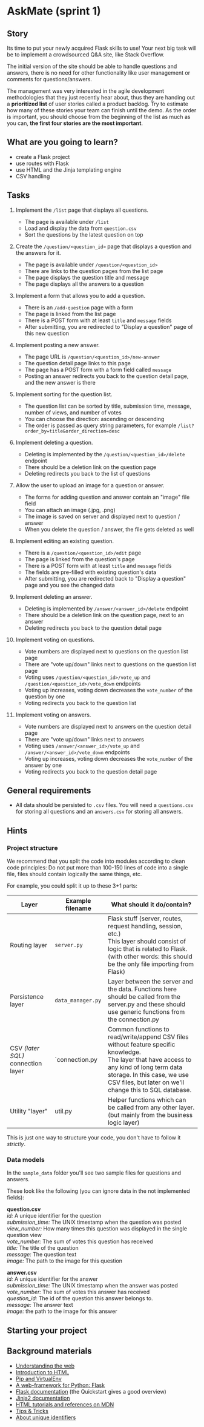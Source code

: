 # AskMate (sprint 1)

## Story

Its time to put your newly acquired Flask skills to use! Your next big task will be to implement a crowdsourced Q&A site, like Stack Overflow.

The initial version of the site should be able to handle questions and answers, there is no need for other functionality like user management or comments for questions/answers.

The management was very interested in the agile development methodologies that they just recently hear about, thus they are handing out a **prioritized list** of user stories called a product backlog. Try to estimate how many of these stories your team can finish until the demo. As the order is important, you should choose from the beginning of the list as much as you can, **the first four stories are the most important**.

## What are you going to learn?

- create a Flask project
- use routes with Flask
- use HTML and the Jinja templating engine
- CSV handling

## Tasks

1. Implement the `/list` page that displays all questions.
    - The page is available under `/list`
    - Load and display the data from `question.csv`
    - Sort the questions by the latest question on top

2. Create the `/question/<question_id>` page that displays a question and the answers for it.
    - The page is available under `/question/<question_id>`
    - There are links to the question pages from the list page
    - The page displays the question title and message
    - The page displays all the answers to a question

3. Implement a form that allows you to add a question.
    - There is an `/add-question` page with a form
    - The page is linked from the list page
    - There is a POST form with at least `title` and `message` fields
    - After submitting, you are redirected to "Display a question" page of this new question

4. Implement posting a new answer.
    - The page URL is `/question/<question_id>/new-answer`
    - The question detail page links to this page
    - The page has a POST form with a form field called `message`
    - Posting an answer redirects you back to the question detail page, and the new answer is there

5. Implement sorting for the question list.
    - The question list can be sorted by title, submission time, message, number of views, and number of votes
    - You can choose the direction: ascending or descending
    - The order is passed as query string parameters, for example `/list?order_by=title&order_direction=desc`

6. Implement deleting a question.
    - Deleting is implemented by the `/question/<question_id>/delete` endpoint
    - There should be a deletion link on the question page
    - Deleting redirects you back to the list of questions

7. Allow the user to upload an image for a question or answer.
    - The forms for adding question and answer contain an "image" file field
    - You can attach an image (.jpg, .png)
    - The image is saved on server and displayed next to question / answer
    - When you delete the question / answer, the file gets deleted as well

8. Implement editing an existing question.
    - There is a `/question/<question_id>/edit` page
    - The page is linked from the question's page
    - There is a POST form with at least `title` and `message` fields
    - The fields are pre-filled with existing question's data
    - After submitting, you are redirected back to "Display a question" page and you see the changed data

9. Implement deleting an answer.
    - Deleting is implemented by `/answer/<answer_id>/delete` endpoint
    - There should be a deletion link on the question page, next to an answer
    - Deleting redirects you back to the question detail page

10. Implement voting on questions.
    - Vote numbers are displayed next to questions on the question list page
    - There are "vote up/down" links next to questions on the question list page
    - Voting uses `/question/<question_id>/vote_up` and `/question/<question_id>/vote_down` endpoints
    - Voting up increases, voting down decreases the `vote_number` of the question by one
    - Voting redirects you back to the question list

11. Implement voting on answers.
    - Vote numbers are displayed next to answers on the question detail page
    - There are "vote up/down" links next to answers
    - Voting uses `/answer/<answer_id>/vote_up` and `/answer/<answer_id>/vote_down` endpoints
    - Voting up increases, voting down decreases the `vote_number` of the answer by one
    - Voting redirects you back to the question detail page

## General requirements

- All data should be persisted to `.csv` files. You will need a `questions.csv` for storing all questions and an `answers.csv` for storing all answers.

## Hints

### Project structure

We recommend that you split the code into modules according to clean code principles: Do not put more than 100-150 lines of code into a single file, files should contain logically the same things, etc.

For example, you could split it up to these 3+1 parts:

**Layer** | **Example filename** | **What should it do/contain?**
---|---|---
Routing layer | `server.py` | Flask stuff (server, routes, request handling, session, etc.)<br>This layer should consist of logic that is related to Flask. (with other words: this should be the only file importing from Flask)
Persistence layer | `data_manager.py` | Layer between the server and the data. Functions here should be called from the server.py and these should use generic functions from the connection.py
CSV _(later SQL)_ connection layer |  `connection.py | Common functions to read/write/append CSV files without feature specific knowledge.<br>The layer that have access to any kind of long term data storage. In this case, we use CSV files, but later on we'll change this to SQL database.
Utility "layer" | util.py | Helper functions which can be called from any other layer. (but mainly from the business logic layer)

This is just one way to structure your code, you don't have to follow it _strictly_.

### Data models

In the `sample_data` folder you'll see two sample files for questions and answers.

These look like the following (you can ignore data in the not implemented fields):

**question.csv**<br>
*id:* A unique identifier for the question<br>
*submission_time:* The UNIX timestamp when the question was posted<br>
*view_number:* How many times this question was displayed in the single question view<br>
*vote_number:* The sum of votes this question has received<br>
*title:* The title of the question<br>
*message:* The question text<br>
*image:* The path to the image for this question<br>

**answer.csv**<br>
*id:* A unique identifier for the answer<br>
*submission_time:* The UNIX timestamp when the answer was posted<br>
*vote_number:* The sum of votes this answer has received<br>
*question_id:* The id of the question this answer belongs to.<br>
*message:* The answer text<br>
*image:* the path to the image for this answer<br>

## Starting your project



## Background materials

- <i class="far fa-exclamation"></i> [Understanding the web](project/curriculum/materials/pages/web/understanding-the-web.md)
- <i class="far fa-exclamation"></i> [Introduction to HTML](project/curriculum/materials/tutorials/introduction-to-html.md)
- <i class="far fa-exclamation"></i> [Pip and VirtualEnv](project/curriculum/materials/pages/python/pip-and-virtualenv.md)
- <i class="far fa-exclamation"></i> [A web-framework for Python: Flask](project/curriculum/materials/pages/python/python-flask.md)
- <i class="far fa-book-open"></i> [Flask documentation](http://flask.palletsprojects.com/) (the Quickstart gives a good overview)
- <i class="far fa-book-open"></i> [Jinja2 documentation](https://jinja.palletsprojects.com/en/2.10.x/templates/)
- <i class="far fa-book-open"></i> [HTML tutorials and references on MDN](https://developer.mozilla.org/en-US/docs/Web/HTML)
- [Tips & Tricks](project/curriculum/materials/pages/web/web-with-python-tips.md)
- [About unique identifiers](project/curriculum/materials/pages/general/unique-id.md)

